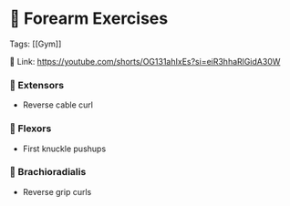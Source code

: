 # 💪 Forearm Exercises

Tags: [[Gym]]

🔗 Link: https://youtube.com/shorts/OG131ahIxEs?si=eiR3hhaRlGidA30W

### 💪 Extensors

- Reverse cable curl

### 💪 Flexors

- First knuckle pushups

### 💪 Brachioradialis

- Reverse grip curls
